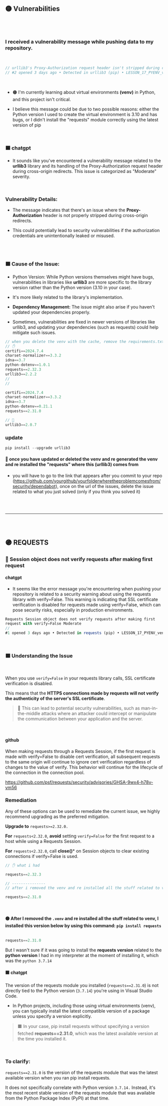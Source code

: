 ## 🟡 Vulnerabilities

<br>
<br>


### I received a vulnerability message while pushing data to my repository.

<br>

```javascript
// urllib3's Proxy-Authorization request header isn't stripped during cross-origin redirects Moderate
// #2 opened 3 days ago • Detected in urllib3 (pip) • LESSON_17_PYENV_venv_test/requirements.txt
```

<br>

- 🟠 I'm currently learning about virtual environments **(venv)** in Python, and this project isn't critical.

- I believe this message could be due to two possible reasons: either the Python version I used to create the virtual environment is 3.10 and has bugs, or I didn't install the "requests" module correctly using the latest version of pip

<br>


### 🟦 chatgpt

- It sounds like you've encountered a vulnerability message related to the **urllib3** library and its handling of the Proxy-Authorization request header during cross-origin redirects. This issue is categorized as "Moderate" severity.

<br>



### Vulnerability Details:

- The message indicates that there's an issue where the **Proxy-Authorization** header is not properly stripped during cross-origin redirects.

- This could potentially lead to security vulnerabilities if the authorization credentials are unintentionally leaked or misused.

<br>
<br>


### 🟩 Cause of the Issue:

- Python Version: While Python versions themselves might have bugs, vulnerabilities in libraries like **urllib3** are more specific to the library version rather than the Python version (3.10 in your case).

- It's more likely related to the library's implementation.

- **Dependency Management:** The issue might also arise if you haven't updated your dependencies properly.

- Sometimes, vulnerabilities are fixed in newer versions of libraries like urllib3, and updating your dependencies (such as requests) could help mitigate such issues.

```javascript
// when you delete the venv with the cache, remove the requirements.txt also, check the python version you have within the interpreter and open the terminal with the + , dont split the terminal
// ✋
certifi==2024.7.4
charset-normalizer==3.3.2
idna==3.7
python-dotenv==1.0.1
requests==2.32.3
urllib3==2.2.2
//
//

certifi==2024.7.4
charset-normalizer==3.3.2
idna==3.7
python-dotenv==0.21.1
requests==2.31.0

// 🤾
urllib3==2.0.7
```

### update

```javascript
pip install --upgrade urllib3

```

#### 🔴 once you have updated or deleted the venv and re generated the venv and re installed the "requests" where this (urllib3) comes from

- you will have to go to the link that appears after you commit to your repo (https://github.com/yourgithub/yourfolderwheretheproblemcomesfrom/security/dependabot), once on the url of the issues, delete the issue related to what you just solved (only if you think you solved it)


<br>
<br>

---


<br>
<br>

## 🟣 REQUESTS

### 🔴 Session object does not verify requests after making first request

#### chatgpt

- It seems like the error message you're encountering when pushing your repository is related to a security warning about using the requests library with verify=False. This warning is indicating that SSL certificate verification is disabled for requests made using verify=False, which can pose security risks, especially in production environments.



```javascript
Requests Session object does not verify requests after making first
request with verify=False Moderate
//
#1 opened 3 days ago • Detected in requests (pip) • LESSON_17_PYENV_venv_test/requirements.txt
```

<br>

### 🟩 Understanding the Issue

<br>

When you use `verify=False` in your requests library calls, SSL certificate verification is disabled.

This means that the **HTTPS connections made by requests will not verify the authenticity of the server's SSL certificate**.

> 🔴 This can lead to potential security vulnerabilities, such as man-in-the-middle attacks where an attacker could intercept or manipulate the communication between your application and the server.


<br>


#### github


When making requests through a Requests Session, if the first request is made with verify=False to disable cert verification, all subsequent requests to the same origin will continue to ignore cert verification regardless of changes to the value of verify. This behavior will continue for the lifecycle of the connection in the connection pool.

https://github.com/psf/requests/security/advisories/GHSA-9wx4-h78v-vm56



### Remediation
Any of these options can be used to remediate the current issue, we highly recommend upgrading as the preferred mitigation.

**Upgrade to** `requests>=2.32.0.`

**For** `requests<2.32.0`, **avoid** setting `verify=False` for the first request to a host while using a Requests Session.


**For** `requests<2.32.0`, call **close()*** on Session objects to clear existing connections if verify=False is used.

```javascript
// ✋ what i had

requests==2.32.3

// ---------------
// after i removed the venv and re installed all the stuff related to venv, i installed this version below by using this command: pip install requests, keep in  mind that its going to install the version related to the python version you have in your interpreter

requests==2.31.0
```


<br>

#### 🟡 After I removed the `.venv` and re installed all the stuff related to venv, I installed this version below by using this command: `pip install requests`


```javascript

requests==2.31.0

```

But I wasn't sure if it was going to install the **requests version** related to the **python version** I had in my interpreter at the moment of installing it, which was the `python 3.7.14 `

#### 🟦 chatgpt


The version of the requests module you installed (`requests==2.31.0`) is not directly tied to the Python version (`3.7.14`) you're using in Visual Studio Code.

- In Python projects, including those using virtual environments (venv), you can typically install the latest compatible version of a package unless you specify a version explicitly.

> 🟧 In your case, pip install requests without specifying a version fetched **requests==2.31.0**, which was the latest available version at the time you installed it.

<br>


### To clarify:

`requests==2.31.0` is the version of the requests module that was the latest available version when you ran pip install requests.


It does not specifically correlate with Python version `3.7.14.` Instead, it's the most recent stable version of the requests module that was available from the Python Package Index (PyPI) at that time.